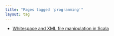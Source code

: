 ```yaml
---
title: "Pages tagged 'programming'"
layout: tag
---
```

- [Whitespace and XML file manipulation in Scala](http://flaviusb.net/2010/08/06/whitespace)

